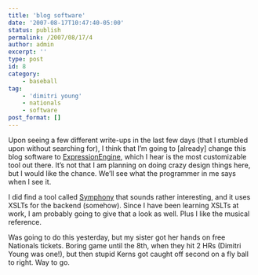 ```yaml
---
title: 'blog software'
date: '2007-08-17T10:47:40-05:00'
status: publish
permalink: /2007/08/17/4
author: admin
excerpt: ''
type: post
id: 8
category:
    - baseball
tag:
    - 'dimitri young'
    - nationals
    - software
post_format: []
---
```

Upon seeing a few different write-ups in the last few days (that I stumbled upon without searching for), I think that I’m going to \[already\] change this blog software to [ExpressionEngine](http://expressionengine.com/), which I hear is the most customizable tool out there. It’s not that I am planning on doing crazy design things here, but I would like the chance. We’ll see what the programmer in me says when I see it.

I did find a tool called [Symphony](http://21degrees.com.au/) that sounds rather interesting, and it uses XSLTs for the backend (somehow). Since I have been learning XSLTs at work, I am probably going to give that a look as well. Plus I like the musical reference.

Was going to do this yesterday, but my sister got her hands on free Nationals tickets. Boring game until the 8th, when they hit 2 HRs (Dimitri Young was one!), but then stupid Kerns got caught off second on a fly ball to right. Way to go.